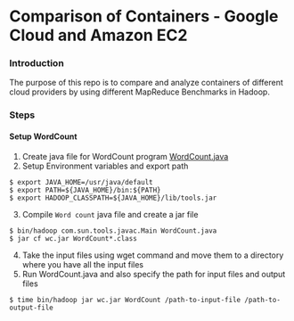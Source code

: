 # Comparison of Containers - Google Cloud and Amazon EC2
### Introduction
The purpose of this repo is to compare and analyze containers of different cloud providers by using different MapReduce Benchmarks in Hadoop.
### Steps
#### Setup WordCount
1. Create java file for WordCount program [WordCount.java](https://hadoop.apache.org/docs/current/hadoop-mapreduce-client/hadoop-mapreduce-client-core/MapReduceTutorial.html#Source_Code)
2. Setup Environment variables and export path
```
$ export JAVA_HOME=/usr/java/default
$ export PATH=${JAVA_HOME}/bin:${PATH}
$ export HADOOP_CLASSPATH=${JAVA_HOME}/lib/tools.jar
```
3. Compile `Word count` java file and create a jar file
```
$ bin/hadoop com.sun.tools.javac.Main WordCount.java
$ jar cf wc.jar WordCount*.class
```
4. Take the input files using wget command and move them to a directory where you have all the input files
5. Run WordCount.java and also specify the path for input files and output files
```
$ time bin/hadoop jar wc.jar WordCount /path-to-input-file /path-to-output-file
```